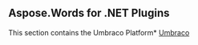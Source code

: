 ## Aspose.Words for .NET Plugins 

This section contains the Umbraco Platform* [Umbraco](Aspose.Umbraco.QuoteGenerator)